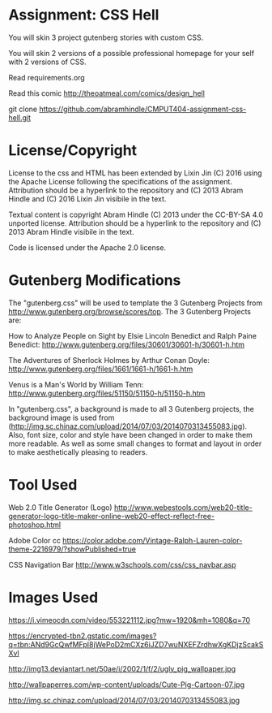 Assignment: CSS Hell
====================

You will skin 3 project gutenberg stories with custom CSS.

You will skin 2 versions of a possible professional homepage for your
self with 2 versions of CSS.

Read requirements.org

Read this comic http://theoatmeal.com/comics/design_hell

git clone https://github.com/abramhindle/CMPUT404-assignment-css-hell.git

License/Copyright
=================
License to the css and HTML has been extended by Lixin Jin (C) 2016 
using the Apache License following the specifications of the assignment. Attribution should be a hyperlink to the repository and (C) 2013 Abram Hindle and (C) 2016 Lixin Jin visibile in the text.

Textual content is copyright Abram Hindle (C) 2013 under the CC-BY-SA
4.0 unported license. Attribution should be a hyperlink to the
repository and (C) 2013 Abram Hindle visibile in the text.

Code is licensed under the Apache 2.0 license.

Gutenberg Modifications
=================
The "gutenberg.css" will be used to template the 3 Gutenberg Projects from http://www.gutenberg.org/browse/scores/top.
The 3 Gutenberg Projects are:

How to Analyze People on Sight by Elsie Lincoln Benedict and Ralph Paine Benedict:
http://www.gutenberg.org/files/30601/30601-h/30601-h.htm

The Adventures of Sherlock Holmes by Arthur Conan Doyle:
http://www.gutenberg.org/files/1661/1661-h/1661-h.htm

Venus is a Man's World by William Tenn:
http://www.gutenberg.org/files/51150/51150-h/51150-h.htm

In "gutenberg.css", a background is made to all 3 Gutenberg projects, the background image is used from (http://img.sc.chinaz.com/upload/2014/07/03/2014070313455083.jpg). Also, font size, color and style have been changed 
in order to make them more readable. As well as some small changes to format and layout in order to make aesthetically 
pleasing to readers.

Tool Used
=================
Web 2.0 Title Generator (Logo)
http://www.webestools.com/web20-title-generator-logo-title-maker-online-web20-effect-reflect-free-photoshop.html

Adobe Color cc
https://color.adobe.com/Vintage-Ralph-Lauren-color-theme-2216979/?showPublished=true

CSS Navigation Bar
http://www.w3schools.com/css/css_navbar.asp

Images Used
=================
https://i.vimeocdn.com/video/553221112.jpg?mw=1920&mh=1080&q=70

https://encrypted-tbn2.gstatic.com/images?q=tbn:ANd9GcQwfMFpI8jWePoD2mCXz6iJZD7wuNXEFZrdhwXgKDjzScakSXvl

http://img13.deviantart.net/50ae/i/2002/1/f/2/ugly_pig_wallpaper.jpg

http://wallpaperres.com/wp-content/uploads/Cute-Pig-Cartoon-07.jpg

http://img.sc.chinaz.com/upload/2014/07/03/2014070313455083.jpg


